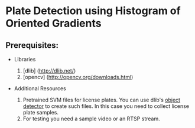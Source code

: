 # Plate Detection using Histogram of Oriented Gradients 

## Prerequisites:
  - Libraries
      1. [dlib] (http://dlib.net/)
      2. [opencv] (http://opencv.org/downloads.html) 
  
  - Additional Resources
      1. Pretrained SVM files for license plates. You can use dlib's [object detector](http://dlib.net/fhog_object_detector_ex.cpp.html) to create such files. In this case you need to collect license plate samples.
      2. For testing you need a sample video or an RTSP stream.  
      
## 

